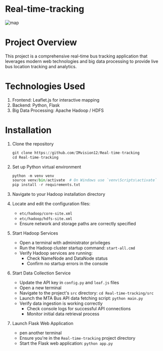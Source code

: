 # Real-time-tracking

![map](https://github.com/user-attachments/assets/70ef7430-621a-4e88-9de2-3ab990e2c7f5)

# Project Overview

This project is a comprehensive real-time bus tracking application that leverages modern web technologies and big data processing to provide live bus location tracking and analytics.

# Technologies Used

1. Frontend: Leaflet.js for interactive mapping
2. Backend: Python, Flask
3. Big Data Processing: Apache Hadoop / HDFS

# Installation

1. Clone the repository

    ```python
    git clone https://github.com/IMvision12/Real-time-tracking
    cd Real-time-tracking
    ```

2. Set up Python virtual environment

    ```python
    python -m venv venv
    source venv/bin/activate  # On Windows use `venv\Scripts\activate`
    pip install -r requirements.txt
    ```

3. Navigate to your Hadoop installation directory
   
5. Locate and edit the configuration files:
   * `etc/hadoop/core-site.xml`
   * `etc/hadoop/hdfs-site.xml`
   * Ensure network and storage paths are correctly specified
      
6. Start Hadoop Services
   * Open a terminal with administrator privileges
   * Run the Hadoop cluster startup command: `start-all.cmd`
   * Verify Hadoop services are running:
      + Check NameNode and DataNode status
      + Confirm no startup errors in the console
         
7. Start Data Collection Service
   * Update the API key in `config.py` and `leaf.js` files
   * Open a new terminal
   * Navigate to the project's `src` directory: `cd Real-time-tracking/src`
   * Launch the MTA Bus API data fetching script: `python main.py`
   * Verify data ingestion is working correctly
      + Check console logs for successful API connections
      + Monitor initial data retrieval process
         
9. Launch Flask Web Application
   * pen another terminal
   * Ensure you're in the `Real-time-tracking` project directory
   * Start the Flask web application: `python app.py`
